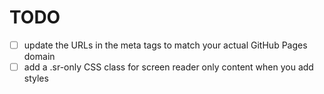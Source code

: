 # TODO
- [ ] update the URLs in the meta tags to match your actual GitHub Pages domain
- [ ] add a .sr-only CSS class for screen reader only content when you add styles